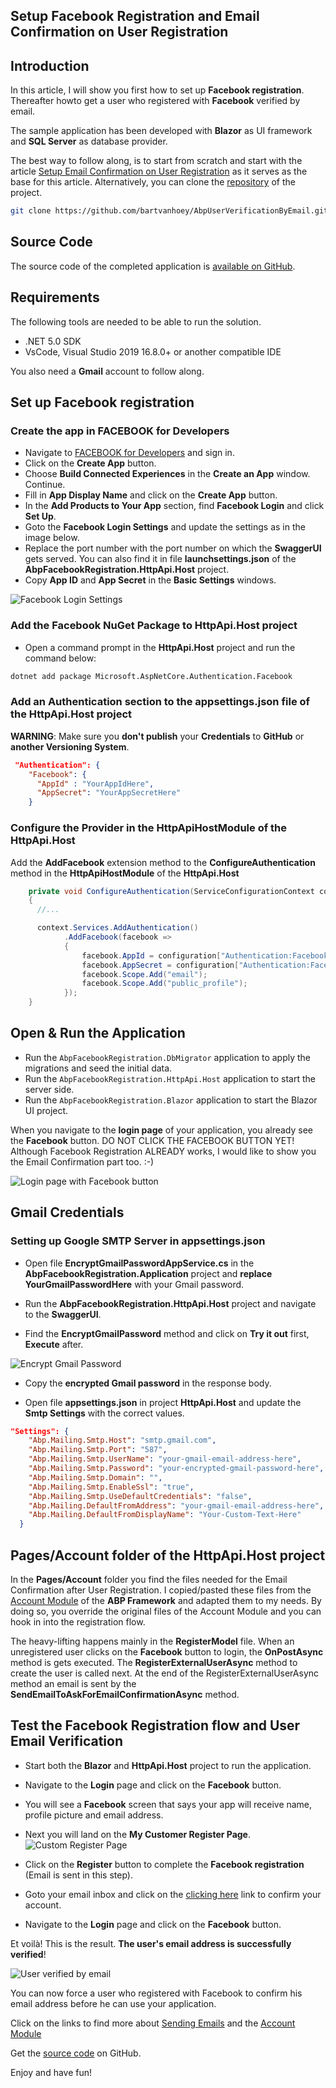 ## Setup Facebook Registration and Email Confirmation on User Registration

## Introduction

In this article, I will show you first how to set up **Facebook registration**. Thereafter howto get a user who registered with **Facebook** verified by email.

The sample application has been developed with **Blazor** as UI framework and **SQL Server** as database provider.

The best way to follow along, is to start from scratch and start with the article [Setup Email Confirmation on User Registration](https://community.abp.io/articles/setup-email-confirmation-on-user-registration-q0vgxang) as it serves as the base for this article. Alternatively, you can clone the [repository](https://github.com/bartvanhoey/AbpUserVerificationByEmail) of the project.

```bash
git clone https://github.com/bartvanhoey/AbpUserVerificationByEmail.git
```

## Source Code

The source code of the completed application is [available on GitHub](https://github.com/bartvanhoey/AbpFacebookRegistration).

## Requirements

The following tools are needed to be able to run the solution.

* .NET 5.0 SDK
* VsCode, Visual Studio 2019 16.8.0+ or another compatible IDE

You also need a **Gmail** account to follow along.

## Set up Facebook registration

### Create the app in FACEBOOK for Developers

* Navigate to [FACEBOOK for Developers](https://developers.facebook.com/apps/) and sign in.
* Click on the **Create App** button.
* Choose **Build Connected Experiences** in the **Create an App** window. Continue.
* Fill in **App Display Name** and click on the **Create App** button.
* In the **Add Products to Your App** section, find **Facebook Login** and click **Set Up**.
* Goto the **Facebook Login Settings** and update the settings as in the image below. 
* Replace the port number with the port number on which the **SwaggerUI** gets served. You can also find it in file **launchsettings.json** of the **AbpFacebookRegistration.HttpApi.Host** project.
* Copy **App ID** and **App Secret** in the **Basic Settings** windows.

![Facebook Login Settings](../images/FacebookLoginSettings.jpg)

### Add the Facebook NuGet Package to HttpApi.Host project

* Open a command prompt in the **HttpApi.Host** project and run the command below:

```bash
dotnet add package Microsoft.AspNetCore.Authentication.Facebook
```

### Add an **Authentication** section to the **appsettings.json** file of the **HttpApi.Host** project

**WARNING**: Make sure you **don't publish** your **Credentials** to **GitHub** or **another Versioning System**.

```json
 "Authentication": {
    "Facebook": {
      "AppId" : "YourAppIdHere",
      "AppSecret": "YourAppSecretHere"
    }
```

### Configure the Provider in the HttpApiHostModule of the HttpApi.Host

Add the **AddFacebook** extension method to the **ConfigureAuthentication** method in the **HttpApiHostModule** of the **HttpApi.Host**

```csharp
    private void ConfigureAuthentication(ServiceConfigurationContext context, IConfiguration configuration)
    {
      //...  

      context.Services.AddAuthentication()
            .AddFacebook(facebook =>
            {
                facebook.AppId = configuration["Authentication:Facebook:AppId"];
                facebook.AppSecret = configuration["Authentication:Facebook:AppSecret"];
                facebook.Scope.Add("email");
                facebook.Scope.Add("public_profile");
            });
    }
```

## Open & Run the Application

* Run the `AbpFacebookRegistration.DbMigrator` application to apply the migrations and seed the initial data.
* Run the `AbpFacebookRegistration.HttpApi.Host` application to start the server side.
* Run the `AbpFacebookRegistration.Blazor` application to start the Blazor UI project.

When you navigate to the **login page** of your application, you already see the **Facebook** button. DO NOT CLICK THE FACEBOOK BUTTON YET! Although Facebook Registration ALREADY works, I would like to show you the Email Confirmation part too. :-)

![Login page with Facebook button](../images/LoginScreen.jpg)

## Gmail Credentials

### Setting up Google SMTP Server in appsettings.json

* Open file **EncryptGmailPasswordAppService.cs** in the **AbpFacebookRegistration.Application** project and **replace YourGmailPasswordHere** with your Gmail password.

* Run the **AbpFacebookRegistration.HttpApi.Host** project and navigate to the **SwaggerUI**.

* Find the **EncryptGmailPassword** method and click on **Try it out** first, **Execute** after.

![Encrypt Gmail Password](../images/EncryptGmailPassword.jpg)

* Copy the **encrypted Gmail password** in the response body.

* Open file **appsettings.json** in project **HttpApi.Host** and update the **Smtp Settings** with the correct values.
  
```json
"Settings": {
    "Abp.Mailing.Smtp.Host": "smtp.gmail.com",
    "Abp.Mailing.Smtp.Port": "587",
    "Abp.Mailing.Smtp.UserName": "your-gmail-email-address-here",
    "Abp.Mailing.Smtp.Password": "your-encrypted-gmail-password-here",
    "Abp.Mailing.Smtp.Domain": "",
    "Abp.Mailing.Smtp.EnableSsl": "true",
    "Abp.Mailing.Smtp.UseDefaultCredentials": "false",
    "Abp.Mailing.DefaultFromAddress": "your-gmail-email-address-here",
    "Abp.Mailing.DefaultFromDisplayName": "Your-Custom-Text-Here"
  }
  ```

## Pages/Account folder of the HttpApi.Host project

In the **Pages/Account** folder you find the files needed for the Email Confirmation after User Registration. I copied/pasted these files from the [Account Module](https://github.com/abpframework/abp/tree/dev/modules/account/src/Volo.Abp.Account.Web/Pages/Account) of the **ABP Framework** and adapted them to my needs. By doing so, you override the original files of the Account Module and you can hook in into the registration flow.

The heavy-lifting happens mainly in the **RegisterModel** file. When an unregistered user clicks on the **Facebook** button to login, the **OnPostAsync** method is gets executed.  The **RegisterExternalUserAsync** method to create the user is called next. At the end of the RegisterExternalUserAsync method an email is sent by the **SendEmailToAskForEmailConfirmationAsync** method.

## Test the Facebook Registration flow and User Email Verification

* Start both the **Blazor** and **HttpApi.Host** project to run the application.
* Navigate to the **Login** page and click on the **Facebook** button.
* You will see a **Facebook** screen that says your app will receive name, profile picture and email address.
* Next you will land on the **My Customer Register Page**.
![Custom Register Page](../images/CustomRegisterPage.jpg)

* Click on the **Register** button to complete the **Facebook registration** (Email is sent in this step).
* Goto your email inbox and click on the [clicking here](https://localhost:44367/) link to confirm your account.
* Navigate to the **Login** page and click on the **Facebook** button.

Et voilà! This is the result. **The user's email address is successfully verified**!

![User verified by email](../images/userverifiedbyemail.jpg)

You can now force a user who registered with Facebook to confirm his email address before he can use your application.

Click on the links to find more about [Sending Emails](https://docs.abp.io/en/abp/latest/Emailing) and the [Account Module](https://docs.abp.io/en/abp/latest/Modules/Account)

Get the [source code](https://github.com/bartvanhoey/AbpFacebookRegistration) on GitHub.

Enjoy and have fun!
